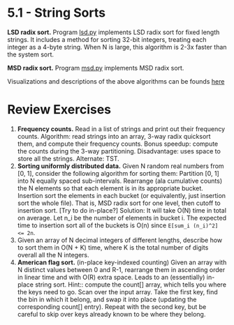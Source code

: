 # 5.1 - String Sorts

__LSD radix sort.__ Program [lsd.py](lsd.py) implements LSD radix sort for fixed length strings. It includes a method for sorting 32-bit integers, treating each integer as a 4-byte string. When N is large, this algorithm is 2-3x faster than the system sort.

__MSD radix sort.__ Program [msd.py](msd.py) implements MSD radix sort.


Visualizations and descriptions of the above algorithms can be founds [here](http://www.cs.princeton.edu/courses/archive/spr13/cos226/lectures/51StringSorts.pdf)

# Review Exercises 
1. __Frequency counts.__ Read in a list of strings and print out their frequency counts. Algorithm: read strings into an array, 3-way radix quicksort them, and compute their frequency counts. Bonus speedup: compute the counts during the 3-way partitioning. Disadvantage: uses space to store all the strings. Alternate: TST.
2. __Sorting uniformly distributed data.__ Given N random real numbers from [0, 1], consider the following algorithm for sorting them: Partition [0, 1] into N equally spaced sub-intervals. Rearrange (ala cumulative counts) the N elements so that each element is in its appropriate bucket. Insertion sort the elements in each bucket (or equivalently, just insertion sort the whole file). That is, MSD radix sort for one level, then cutoff to insertion sort. [Try to do in-place?] Solution: It will take O(N) time in total on average. Let n_i be the number of elements in bucket i. The expected time to insertion sort all of the buckets is O(n) since `E[sum_i (n_i)^2] <= 2n`.
3. Given an array of N decimal integers of different lengths, describe how to sort them in O(N + K) time, where K is the total number of digits overall all the N integers.
4. __American flag sort.__ (in-place key-indexed counting) Given an array with N distinct values between 0 and R-1, rearrange them in ascending order in linear time and with O(R) extra space. Leads to an (essentially) in-place string sort. Hint:: compute the count[] array, which tells you where the keys need to go. Scan over the input array. Take the first key, find the bin in which it belong, and swap it into place (updating the corresponding count[] entry). Repeat with the second key, but be careful to skip over keys already known to be where they belong.
